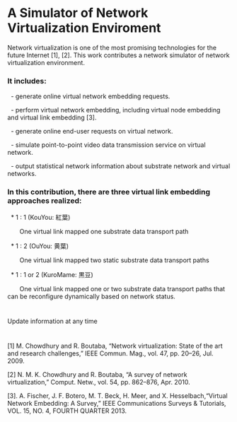 # A Simulator of Network Virtualization Enviroment

Network virtualization is one of the most promising technologies for the future Internet [1], [2].
This work contributes a network simulator of network virtualization environment. 

### It includes:

   - generate online virtual network embedding requests.

   - perform virtual network embedding, including virtual node embedding and virtual link embedding [3].  

   - generate online end-user requests on virtual network.

   - simulate point-to-point video data transmission service on virtual network.

   - output statistical network information about substrate network and virtual networks.
 


### In this contribution, there are three virtual link embedding approaches realized:

   * 1 : 1  (KouYou: 紅葉)
   
        One virtual link mapped one substrate data transport path
        
   * 1 : 2  (OuYou: 黄葉)
   
        One virtual link mapped two static substrate data transport paths
   
   * 1 : 1 or 2 (KuroMame: 黒豆)
   
        One virtual link mapped one or two substrate data transport paths that can be reconfigure dynamically based on network status.
        
#
Update information at any time

#
[1] M. Chowdhury and R. Boutaba, “Network virtualization: State of the art and research challenges,” IEEE Commun. Mag., vol. 47, pp. 20–26, Jul. 2009. 

[2] N. M. K. Chowdhury and R. Boutaba, “A survey of network virtualization,” Comput. Netw., vol. 54, pp. 862–876, Apr. 2010. 

[3]. A. Fischer, J. F. Botero, M. T. Beck, H. Meer, and X. Hesselbach,“Virtual Network Embedding: A Survey,”   IEEE Communications Surveys & Tutorials, VOL. 15, NO. 4, FOURTH QUARTER 2013.
